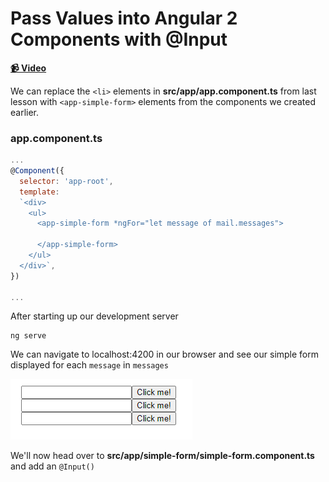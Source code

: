 # Pass Values into Angular 2 Components with @Input

**[📹 Video](https://egghead.io/lessons/angular-pass-values-into-angular-2-components-with-@input)**

We can replace the `<li>` elements in **src/app/app.component.ts** from last lesson with `<app-simple-form>` elements from the components we created earlier.

### app.component.ts
```js
...
@Component({
  selector: 'app-root',
  template: 
  `<div>
    <ul>
      <app-simple-form *ngFor="let message of mail.messages">

      </app-simple-form>
    </ul>
  </div>`,
})

...
```
After starting up our development server
```
ng serve
```
We can navigate to localhost:4200 in our browser and see our simple form displayed for each `message` in `messages`

![Simple Form Loop](./images/9.png)

We'll now head over to **src/app/simple-form/simple-form.component.ts** and add an `@Input()`